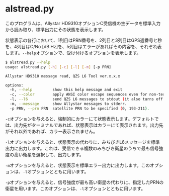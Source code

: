# alstread.py

このプログラムは、Allystar HD9310オプションC受信機の生データを標準入力から読み取り、標準出力にその状態を表示します。

状態表示の各行において、1列目はPRN番号を、2列目と3列目はGPS週番号と秒を、4列目はC/No [dB Hz]を、5列目はエラーがあればその内容を、それぞれ表します。``--help``オプションで、受け付けるオプションを表示します。

```bash
$ alstread.py --help
usage: alstread.py [-h] [-c] [-l] [-m] [-p PRN]

Allystar HD9310 message read, QZS L6 Tool ver.x.x.x

options:
  -h, --help         show this help message and exit
  -c, --color        apply ANSI color escape sequences even for non-terminal.
  -l, --l6           send QZS L6 messages to stdout (it also turns off Allystar and u-blox messages).
  -m, --message      show Allystar messages to stderr.
  -p PRN, --prn PRN  satellite PRN to be specified (0, 193-211).
```

``-c``オプションを与えると、強制的にカラーにて状態表示します。デフォルトでは、出力先がターミナルであれば、状態表示はカラーにて表示されます。出力先がそれ以外であれば、カラー表示されません。

``-l``オプションを与えると、状態表示の代わりに、みちびきL6メッセージを標準出力に出力します。これは、受信できる複数のみちびき衛星のうちで最も信号強度の高い衛星を選択して、出力します。

``-m``オプションを与えると、状態表示を標準エラー出力に出力します。このオプションは、``-l``オプションとともに用います。

``-p``オプションを与えると、信号強度が最も高い衛星の代わりに、指定したPRNの衛星を用います。このオプションは、``-l``オプションとともに用います。
